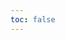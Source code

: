 ```yaml
---
toc: false
---
```


<style>
.grid-container {
  display: grid;
  grid-template-columns: 50% 50%;
  grid-template-rows: 50% 50%;
}
* { 
  margin: 0;
  height: 100%;
}
body {
  width: 100%;
}

#observablehq-center, #observablehq-main {
  margin: 0;
  max-width: 100%;
}
.card {
  margin: 0;
  padding: 0;
  border: none;
  border-radius: 0;
}
figure {
  position: relative !important;
}
</style>

<div class="grid-container">
  <div class="card" style="grid-column: 1 / 1; grid-row: 1 / span 2;">
    <iframe
      height="100%"
      width="100%"
      scrolling="no"
      align="top"
      frameborder="0"
      allowtransparency="true"
      src="https://weather.gc.ca/city/pages/on-118_metric_e.html#mainContent">
      Observations: Ottawa, Ontario, Canada
    </iframe>
  </div>
  <div class="card" style="grid-column: 2 / 2; grid-row: 1 / 1;">
    <iframe
        height="100%"
        width="100%"
        scrolling="no"
        align="top"
        frameborder="0"
        allowtransparency="true"
        src="https://weather.gc.ca/forecast/hourly/on-118_metric_e.html#wb-cont">
        Forecast: Ottawa, Ontario, Canada
      </iframe>
  </div>
  <div class="card" style="grid-column: 2 / 2; grid-row: 2 / 2;">
    <iframe
      height="100%"
      width="100%"
      scrolling="no"
      align="top"
      frameborder="0"
      allowtransparency="true"
      src="https://map.purpleair.com/1/m/i/mAQI/a10/p604800/cC0#10.22/45.2686/-75.9445">
      PurpleAir Real-Time Air Quality Map - Eagleson at Stonehaven
    </iframe>
  </div>
</div>
